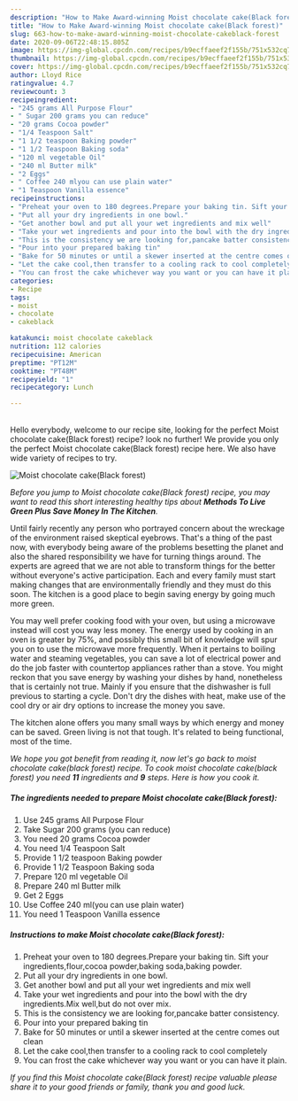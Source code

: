 ```yaml
---
description: "How to Make Award-winning Moist chocolate cake(Black forest)"
title: "How to Make Award-winning Moist chocolate cake(Black forest)"
slug: 663-how-to-make-award-winning-moist-chocolate-cakeblack-forest
date: 2020-09-06T22:48:15.805Z
image: https://img-global.cpcdn.com/recipes/b9ecffaeef2f155b/751x532cq70/moist-chocolate-cakeblack-forest-recipe-main-photo.jpg
thumbnail: https://img-global.cpcdn.com/recipes/b9ecffaeef2f155b/751x532cq70/moist-chocolate-cakeblack-forest-recipe-main-photo.jpg
cover: https://img-global.cpcdn.com/recipes/b9ecffaeef2f155b/751x532cq70/moist-chocolate-cakeblack-forest-recipe-main-photo.jpg
author: Lloyd Rice
ratingvalue: 4.7
reviewcount: 3
recipeingredient:
- "245 grams All Purpose Flour"
- " Sugar 200 grams you can reduce"
- "20 grams Cocoa powder"
- "1/4 Teaspoon Salt"
- "1 1/2 teaspoon Baking powder"
- "1 1/2 Teaspoon Baking soda"
- "120 ml vegetable Oil"
- "240 ml Butter milk"
- "2 Eggs"
- " Coffee 240 mlyou can use plain water"
- "1 Teaspoon Vanilla essence"
recipeinstructions:
- "Preheat your oven to 180 degrees.Prepare your baking tin. Sift your ingredients,flour,cocoa powder,baking soda,baking powder."
- "Put all your dry ingredients in one bowl."
- "Get another bowl and put all your wet ingredients and mix well"
- "Take your wet ingredients and pour into the bowl with the dry ingredients.Mix well,but do not over mix."
- "This is the consistency we are looking for,pancake batter consistency."
- "Pour into your prepared baking tin"
- "Bake for 50 minutes or until a skewer inserted at the centre comes out clean"
- "Let the cake cool,then transfer to a cooling rack to cool completely"
- "You can frost the cake whichever way you want or you can have it plain."
categories:
- Recipe
tags:
- moist
- chocolate
- cakeblack

katakunci: moist chocolate cakeblack 
nutrition: 112 calories
recipecuisine: American
preptime: "PT12M"
cooktime: "PT48M"
recipeyield: "1"
recipecategory: Lunch

---
```

<br>
Hello everybody, welcome to our recipe site, looking for the perfect Moist chocolate cake(Black forest) recipe? look no further! We provide you only the perfect Moist chocolate cake(Black forest) recipe here. We also have wide variety of recipes to try.
<br>


![Moist chocolate cake(Black forest)](https://img-global.cpcdn.com/recipes/b9ecffaeef2f155b/751x532cq70/moist-chocolate-cakeblack-forest-recipe-main-photo.jpg)

<i>Before you jump to Moist chocolate cake(Black forest) recipe, you may want to read this short interesting healthy tips about 
<strong>Methods To Live Green Plus Save Money In The Kitchen</strong>.</i>
</br>

Until fairly recently any person who portrayed concern about the wreckage of the environment raised skeptical eyebrows. That's a thing of the past now, with everybody being aware of the problems besetting the planet and also the shared responsibility we have for turning things around. The experts are agreed that we are not able to transform things for the better without everyone's active participation. Each and every family must start making changes that are environmentally friendly and they must do this soon. The kitchen is a good place to begin saving energy by going much more green.

You may well prefer cooking food with your oven, but using a microwave instead will cost you way less money. The energy used by cooking in an oven is greater by 75%, and possibly this small bit of knowledge will spur you on to use the microwave more frequently. When it pertains to boiling water and steaming vegetables, you can save a lot of electrical power and do the job faster with countertop appliances rather than a stove. You might reckon that you save energy by washing your dishes by hand, nonetheless that is certainly not true. Mainly if you ensure that the dishwasher is full previous to starting a cycle. Don't dry the dishes with heat, make use of the cool dry or air dry options to increase the money you save.

The kitchen alone offers you many small ways by which energy and money can be saved. Green living is not that tough. It's related to being functional, most of the time.


<i>We hope you got benefit from reading it, now let's go back to moist chocolate cake(black forest) recipe. To cook moist chocolate cake(black forest) you need <strong>11</strong> ingredients and <strong>9</strong> steps. Here is how you cook it.
</i>

##### The ingredients needed to prepare Moist chocolate cake(Black forest):

1. Use 245 grams All Purpose Flour
1. Take  Sugar 200 grams (you can reduce)
1. You need 20 grams Cocoa powder
1. You need 1/4 Teaspoon Salt
1. Provide 1 1/2 teaspoon Baking powder
1. Provide 1 1/2 Teaspoon Baking soda
1. Prepare 120 ml vegetable Oil
1. Prepare 240 ml Butter milk
1. Get 2 Eggs
1. Use  Coffee 240 ml(you can use plain water)
1. You need 1 Teaspoon Vanilla essence


##### Instructions to make Moist chocolate cake(Black forest):

1. Preheat your oven to 180 degrees.Prepare your baking tin. Sift your ingredients,flour,cocoa powder,baking soda,baking powder.
1. Put all your dry ingredients in one bowl.
1. Get another bowl and put all your wet ingredients and mix well
1. Take your wet ingredients and pour into the bowl with the dry ingredients.Mix well,but do not over mix.
1. This is the consistency we are looking for,pancake batter consistency.
1. Pour into your prepared baking tin
1. Bake for 50 minutes or until a skewer inserted at the centre comes out clean
1. Let the cake cool,then transfer to a cooling rack to cool completely
1. You can frost the cake whichever way you want or you can have it plain.


<i>If you find this Moist chocolate cake(Black forest) recipe valuable please share it to your good friends or family, thank you and good luck.</i>
